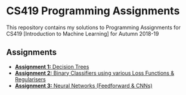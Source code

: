 # CS419 Programming Assignments

This repository contains my solutions to Programming Assignments for CS419 [Introduction to Machine Learning] for Autumn 2018-19

## Assignments

- [**Assignment 1:** Decision Trees]()
- [**Assignment 2:** Binary Classifiers using various Loss Functions & Regularisers]()
- [**Assignment 3:** Neural Networks (Feedforward & CNNs)]()


